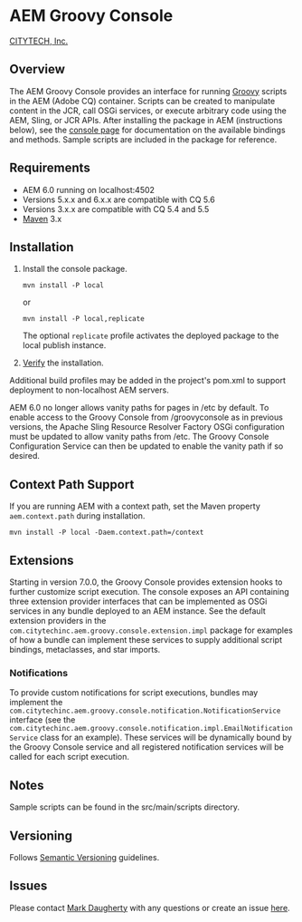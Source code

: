 # AEM Groovy Console

[CITYTECH, Inc.](http://www.citytechinc.com)

## Overview

The AEM Groovy Console provides an interface for running [Groovy](http://groovy.codehaus.org/) scripts in the AEM (Adobe CQ) container.  Scripts can be created to manipulate content in the JCR, call OSGi services, or execute arbitrary code using the AEM, Sling, or JCR APIs.  After installing the package in AEM (instructions below), see the [console page](http://localhost:4502/etc/groovyconsole.html) for documentation on the available bindings and methods.  Sample scripts are included in the package for reference.

## Requirements

* AEM 6.0 running on localhost:4502
* Versions 5.x.x and 6.x.x are compatible with CQ 5.6
* Versions 3.x.x are compatible with CQ 5.4 and 5.5
* [Maven](http://maven.apache.org/) 3.x

## Installation

1.  Install the console package.

        mvn install -P local

	or

        mvn install -P local,replicate

    The optional `replicate` profile activates the deployed package to the local publish instance.

2.  [Verify](http://localhost:4502/etc/groovyconsole.html) the installation.

Additional build profiles may be added in the project's pom.xml to support deployment to non-localhost AEM servers.

AEM 6.0 no longer allows vanity paths for pages in /etc by default.  To enable access to the Groovy Console from /groovyconsole as in previous versions, the Apache Sling Resource Resolver Factory OSGi configuration must be updated to allow vanity paths from /etc.  The Groovy Console Configuration Service can then be updated to enable the vanity path if so desired.

## Context Path Support

If you are running AEM with a context path, set the Maven property `aem.context.path` during installation.

    mvn install -P local -Daem.context.path=/context

## Extensions

Starting in version 7.0.0, the Groovy Console provides extension hooks to further customize script execution.  The console exposes an API containing three extension provider interfaces that can be implemented as OSGi services in any bundle deployed to an AEM instance.  See the default extension providers in the `com.citytechinc.aem.groovy.console.extension.impl` package for examples of how a bundle can implement these services to supply additional script bindings, metaclasses, and star imports.

### Notifications

To provide custom notifications for script executions, bundles may implement the `com.citytechinc.aem.groovy.console.notification.NotificationService` interface (see the `com.citytechinc.aem.groovy.console.notification.impl.EmailNotificationService` class for an example).  These services will be dynamically bound by the Groovy Console service and all registered notification services will be called for each script execution.

## Notes

Sample scripts can be found in the src/main/scripts directory.

## Versioning

Follows [Semantic Versioning](http://semver.org/) guidelines.

## Issues

Please contact [Mark Daugherty](mailto:mdaugherty@citytechinc.com) with any questions or create an issue [here](https://github.com/Citytechinc/cq-groovy-console/issues).